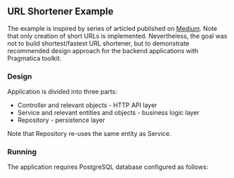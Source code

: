## URL Shortener Example

The example is inspired by series of articled published
on [Medium](https://medium.com/deno-the-complete-reference/url-shortener-service-benchmarking-quarkus-vs-rust-actix-606d46fff88b).
Note that only creation of short URLs is implemented. Nevertheless, the goal was not to build shortest/fastest URL
shortener, but to demonstrate recommended design approach for the backend applications with Pragmatica toolkit.

### Design
Application is divided into three parts: 
 - Controller and relevant objects - HTTP API layer
 - Service and relevant entities and objects - business logic layer
 - Repository - persistence layer

Note that Repository re-uses the same entity as Service.

### Running
The application requires PostgreSQL database configured as follows:

